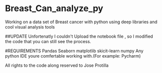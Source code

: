 # Breast_Can_analyze_py
Working on a data set of Breast cancer with python using deep libraries and cool visual analysis tools 


##UPDATE 
Unfortenatly I couldn't Upload the notebook file , so I modified the code that you can still see the process. 


#REQUIREMENTS
Pandas
Seaborn
matplotlib
skicit-learn
numpy
Any python IDE youre comfertable working with.(For example: Pycharm)


































All rights to the code along reserved to Jose Protilla 
